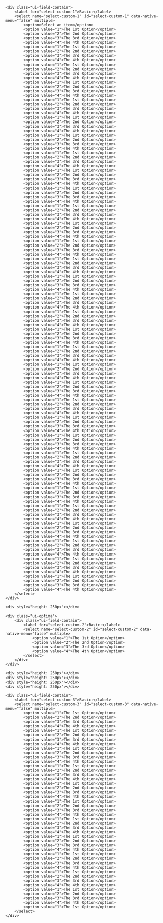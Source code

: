	<div class="ui-field-contain">
	    <label for="select-custom-1">Basic:</label>
	    <select name="select-custom-1" id="select-custom-1" data-native-menu="false" multiple>
	        <option>Select an item</option>
	        <option value="1">The 1st Option</option>
	        <option value="2">The 2nd Option</option>
	        <option value="3">The 3rd Option</option>
	        <option value="4">The 4th Option</option>
	        <option value="1">The 1st Option</option>
	        <option value="2">The 2nd Option</option>
	        <option value="3">The 3rd Option</option>
	        <option value="4">The 4th Option</option>
	        <option value="1">The 1st Option</option>
	        <option value="2">The 2nd Option</option>
	        <option value="3">The 3rd Option</option>
	        <option value="4">The 4th Option</option>
	        <option value="1">The 1st Option</option>
	        <option value="2">The 2nd Option</option>
	        <option value="3">The 3rd Option</option>
	        <option value="4">The 4th Option</option>
	        <option value="1">The 1st Option</option>
	        <option value="2">The 2nd Option</option>
	        <option value="3">The 3rd Option</option>
	        <option value="4">The 4th Option</option>
	        <option value="1">The 1st Option</option>
	        <option value="2">The 2nd Option</option>
	        <option value="3">The 3rd Option</option>
	        <option value="4">The 4th Option</option>
	        <option value="1">The 1st Option</option>
	        <option value="2">The 2nd Option</option>
	        <option value="3">The 3rd Option</option>
	        <option value="4">The 4th Option</option>
	        <option value="1">The 1st Option</option>
	        <option value="2">The 2nd Option</option>
	        <option value="3">The 3rd Option</option>
	        <option value="4">The 4th Option</option>
	        <option value="1">The 1st Option</option>
	        <option value="2">The 2nd Option</option>
	        <option value="3">The 3rd Option</option>
	        <option value="4">The 4th Option</option>
	        <option value="1">The 1st Option</option>
	        <option value="2">The 2nd Option</option>
	        <option value="3">The 3rd Option</option>
	        <option value="4">The 4th Option</option>
	        <option value="1">The 1st Option</option>
	        <option value="2">The 2nd Option</option>
	        <option value="3">The 3rd Option</option>
	        <option value="4">The 4th Option</option>
	        <option value="1">The 1st Option</option>
	        <option value="2">The 2nd Option</option>
	        <option value="3">The 3rd Option</option>
	        <option value="4">The 4th Option</option>
	        <option value="1">The 1st Option</option>
	        <option value="2">The 2nd Option</option>
	        <option value="3">The 3rd Option</option>
	        <option value="4">The 4th Option</option>
	        <option value="1">The 1st Option</option>
	        <option value="2">The 2nd Option</option>
	        <option value="3">The 3rd Option</option>
	        <option value="4">The 4th Option</option>
	        <option value="1">The 1st Option</option>
	        <option value="2">The 2nd Option</option>
	        <option value="3">The 3rd Option</option>
	        <option value="4">The 4th Option</option>
	        <option value="1">The 1st Option</option>
	        <option value="2">The 2nd Option</option>
	        <option value="3">The 3rd Option</option>
	        <option value="4">The 4th Option</option>
	        <option value="1">The 1st Option</option>
	        <option value="2">The 2nd Option</option>
	        <option value="3">The 3rd Option</option>
	        <option value="4">The 4th Option</option>
	        <option value="1">The 1st Option</option>
	        <option value="2">The 2nd Option</option>
	        <option value="3">The 3rd Option</option>
	        <option value="4">The 4th Option</option>
	        <option value="1">The 1st Option</option>
	        <option value="2">The 2nd Option</option>
	        <option value="3">The 3rd Option</option>
	        <option value="4">The 4th Option</option>
	        <option value="1">The 1st Option</option>
	        <option value="2">The 2nd Option</option>
	        <option value="3">The 3rd Option</option>
	        <option value="4">The 4th Option</option>
	        <option value="1">The 1st Option</option>
	        <option value="2">The 2nd Option</option>
	        <option value="3">The 3rd Option</option>
	        <option value="4">The 4th Option</option>
	        <option value="1">The 1st Option</option>
	        <option value="2">The 2nd Option</option>
	        <option value="3">The 3rd Option</option>
	        <option value="4">The 4th Option</option>
	        <option value="1">The 1st Option</option>
	        <option value="2">The 2nd Option</option>
	        <option value="3">The 3rd Option</option>
	        <option value="4">The 4th Option</option>
	        <option value="1">The 1st Option</option>
	        <option value="2">The 2nd Option</option>
	        <option value="3">The 3rd Option</option>
	        <option value="4">The 4th Option</option>
	        <option value="1">The 1st Option</option>
	        <option value="2">The 2nd Option</option>
	        <option value="3">The 3rd Option</option>
	        <option value="4">The 4th Option</option>
	        <option value="1">The 1st Option</option>
	        <option value="2">The 2nd Option</option>
	        <option value="3">The 3rd Option</option>
	        <option value="4">The 4th Option</option>
	        <option value="1">The 1st Option</option>
	        <option value="2">The 2nd Option</option>
	        <option value="3">The 3rd Option</option>
	        <option value="4">The 4th Option</option>
	        <option value="1">The 1st Option</option>
	        <option value="2">The 2nd Option</option>
	        <option value="3">The 3rd Option</option>
	        <option value="4">The 4th Option</option>
	        <option value="1">The 1st Option</option>
	        <option value="2">The 2nd Option</option>
	        <option value="3">The 3rd Option</option>
	        <option value="4">The 4th Option</option>
	        <option value="1">The 1st Option</option>
	        <option value="2">The 2nd Option</option>
	        <option value="3">The 3rd Option</option>
	        <option value="4">The 4th Option</option>
	        <option value="1">The 1st Option</option>
	        <option value="2">The 2nd Option</option>
	        <option value="3">The 3rd Option</option>
	        <option value="4">The 4th Option</option>
	        <option value="1">The 1st Option</option>
	        <option value="2">The 2nd Option</option>
	        <option value="3">The 3rd Option</option>
	        <option value="4">The 4th Option</option>
	    </select>
	</div>

	<div style="height: 250px"></div>

    <div class="ui-optima">
		<div class="ui-field-contain">
		    <label for="select-custom-2">Basic:</label>
		    <select name="select-custom-2" id="select-custom-2" data-native-menu="false" multiple>
		        <option value="1">The 1st Option</option>
		        <option value="2">The 2nd Option</option>
		        <option value="3">The 3rd Option</option>
		        <option value="4">The 4th Option</option>
		    </select>
		</div>
	</div>

	<div style="height: 250px"></div>
	<div style="height: 250px"></div>
	<div style="height: 250px"></div>
	<div style="height: 250px"></div>

	<div class="ui-field-contain">
	    <label for="select-custom-3">Basic:</label>
	    <select name="select-custom-3" id="select-custom-3" data-native-menu="false" multiple>
	        <option value="1">The 1st Option</option>
	        <option value="2">The 2nd Option</option>
	        <option value="3">The 3rd Option</option>
	        <option value="4">The 4th Option</option>
	        <option value="1">The 1st Option</option>
	        <option value="2">The 2nd Option</option>
	        <option value="3">The 3rd Option</option>
	        <option value="4">The 4th Option</option>
	        <option value="1">The 1st Option</option>
	        <option value="2">The 2nd Option</option>
	        <option value="3">The 3rd Option</option>
	        <option value="4">The 4th Option</option>
	        <option value="1">The 1st Option</option>
	        <option value="2">The 2nd Option</option>
	        <option value="3">The 3rd Option</option>
	        <option value="4">The 4th Option</option>
	        <option value="1">The 1st Option</option>
	        <option value="2">The 2nd Option</option>
	        <option value="3">The 3rd Option</option>
	        <option value="4">The 4th Option</option>
	        <option value="1">The 1st Option</option>
	        <option value="2">The 2nd Option</option>
	        <option value="3">The 3rd Option</option>
	        <option value="4">The 4th Option</option>
	        <option value="1">The 1st Option</option>
	        <option value="2">The 2nd Option</option>
	        <option value="3">The 3rd Option</option>
	        <option value="4">The 4th Option</option>
	        <option value="1">The 1st Option</option>
	        <option value="2">The 2nd Option</option>
	        <option value="3">The 3rd Option</option>
	        <option value="4">The 4th Option</option>
	        <option value="1">The 1st Option</option>
	        <option value="2">The 2nd Option</option>
	        <option value="3">The 3rd Option</option>
	        <option value="4">The 4th Option</option>
	        <option value="1">The 1st Option</option>
	        <option value="2">The 2nd Option</option>
	        <option value="3">The 3rd Option</option>
	        <option value="4">The 4th Option</option>
	        <option value="1">The 1st Option</option>
	        <option value="2">The 2nd Option</option>
	        <option value="3">The 3rd Option</option>
	        <option value="4">The 4th Option</option>
	        <option value="1">The 1st Option</option>
	    </select>
	</div>
